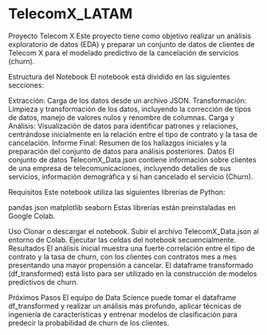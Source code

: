 # TelecomX_LATAM

Proyecto Telecom X Este proyecto tiene como objetivo realizar un análisis exploratorio de datos (EDA) y preparar un conjunto de datos de clientes de Telecom X para el modelado predictivo de la cancelación de servicios (churn).

Estructura del Notebook El notebook está dividido en las siguientes secciones:

Extracción: Carga de los datos desde un archivo JSON. Transformación: Limpieza y transformación de los datos, incluyendo la corrección de tipos de datos, manejo de valores nulos y renombre de columnas. Carga y Análisis: Visualización de datos para identificar patrones y relaciones, centrándose inicialmente en la relación entre el tipo de contrato y la tasa de cancelación. Informe Final: Resumen de los hallazgos iniciales y la preparación del conjunto de datos para análisis posteriores. Datos El conjunto de datos TelecomX_Data.json contiene información sobre clientes de una empresa de telecomunicaciones, incluyendo detalles de sus servicios, información demográfica y si han cancelado el servicio (Churn).

Requisitos Este notebook utiliza las siguientes librerías de Python:

pandas json matplotlib seaborn Estas librerías están preinstaladas en Google Colab.

Uso Clonar o descargar el notebook. Subir el archivo TelecomX_Data.json al entorno de Colab. Ejecutar las celdas del notebook secuencialmente. Resultados El análisis inicial muestra una fuerte correlación entre el tipo de contrato y la tasa de churn, con los clientes con contratos mes a mes presentando una mayor propensión a cancelar. El dataframe transformado (df_transformed) está listo para ser utilizado en la construcción de modelos predictivos de churn.

Próximos Pasos El equipo de Data Science puede tomar el dataframe df_transformed y realizar un análisis más profundo, aplicar técnicas de ingeniería de características y entrenar modelos de clasificación para predecir la probabilidad de churn de los clientes.
